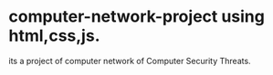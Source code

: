 # computer-network-project using html,css,js.
its a project of computer network of Computer Security Threats.
